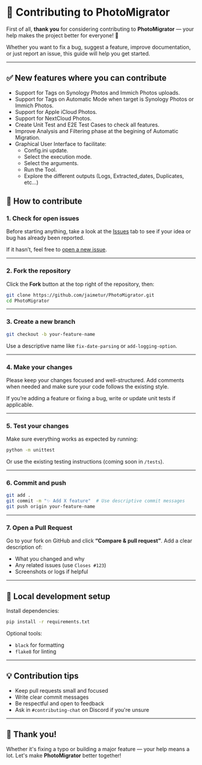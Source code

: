 # 🤝 Contributing to PhotoMigrator

First of all, **thank you** for considering contributing to **PhotoMigrator** — your help makes the project better for everyone! 🚀

Whether you want to fix a bug, suggest a feature, improve documentation, or just report an issue, this guide will help you get started.

---

## ✅ New features where you can contribute
- Support for Tags on Synology Photos and Immich Photos uploads. 
- Support for Tags on Automatic Mode when target is Synology Photos or Immich Photos. 
- Support for Apple iCloud Photos. 
- Support for NextCloud Photos. 
- Create Unit Test and E2E Test Cases to check all features. 
- Improve Analysis and Filtering phase at the begining of Automatic Migration. 
- Graphical User Interface to facilitate:
  - Config.ini update. 
  - Select the execution mode. 
  - Select the arguments. 
  - Run the Tool. 
  - Explore the different outputs (Logs, Extracted_dates, Duplicates, etc...)


## 🧭 How to contribute

### 1. **Check for open issues**
Before starting anything, take a look at the [Issues](https://github.com/jaimetur/PhotoMigrator/issues) tab to see if your idea or bug has already been reported.

If it hasn’t, feel free to [open a new issue](https://github.com/jaimetur/PhotoMigrator/issues/new/choose).

---

### 2. **Fork the repository**
Click the **Fork** button at the top right of the repository, then:

```bash
git clone https://github.com/jaimetur/PhotoMigrator.git
cd PhotoMigrator
```

---

### 3. **Create a new branch**
```bash
git checkout -b your-feature-name
```

Use a descriptive name like `fix-date-parsing` or `add-logging-option`.

---

### 4. **Make your changes**
Please keep your changes focused and well-structured. Add comments when needed and make sure your code follows the existing style.

If you’re adding a feature or fixing a bug, write or update unit tests if applicable.

---

### 5. **Test your changes**
Make sure everything works as expected by running:

```bash
python -m unittest
```

Or use the existing testing instructions (coming soon in `/tests`).

---

### 6. **Commit and push**
```bash
git add .
git commit -m "✨ Add X feature"  # Use descriptive commit messages
git push origin your-feature-name
```

---

### 7. **Open a Pull Request**
Go to your fork on GitHub and click **“Compare & pull request”**. Add a clear description of:
- What you changed and why
- Any related issues (use `Closes #123`)
- Screenshots or logs if helpful

---

## 🧪 Local development setup

Install dependencies:

```bash
pip install -r requirements.txt
```

Optional tools:
- `black` for formatting
- `flake8` for linting

---

## 💡 Contribution tips

- Keep pull requests small and focused
- Write clear commit messages
- Be respectful and open to feedback
- Ask in `#contributing-chat` on Discord if you're unsure

---

## 💙 Thank you!

Whether it's fixing a typo or building a major feature — your help means a lot. Let's make **PhotoMigrator** better together!
